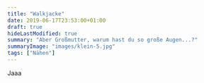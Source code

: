 ```yaml
---
title: "Walkjacke"
date: 2019-06-17T23:53:00+01:00
draft: true
hideLastModified: true
summary: "Aber Großmutter, warum hast du so große Augen...?"
summaryImage: "images/klein-5.jpg"
tags: ["Nähen"]
---
```


Jaaa


